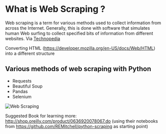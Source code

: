# What is Web Scraping ?

Web scraping is a term for various methods used to collect information from across the Internet. Generally, this is done with software that simulates human Web surfing to collect specified bits of information from different websites. Via [Technopedia](https://www.techopedia.com/definition/5212/web-scraping)

Converting HTML (https://developer.mozilla.org/en-US/docs/Web/HTML) into a different structure 

## Various methods of web scraping with Python


* Requests
* Beautiful Soup
* Pandas
* Selenium

![Web Scraping](https://covers.oreillystatic.com/images/0636920078067/cat.gif)

Suggested Book for learning more: http://shop.oreilly.com/product/0636920078067.do 
(using their notebooks from https://github.com/REMitchell/python-scraping as starting point)



